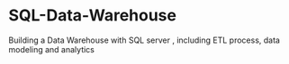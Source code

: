 # SQL-Data-Warehouse
Building a Data Warehouse with SQL server , including ETL process, data modeling and analytics
